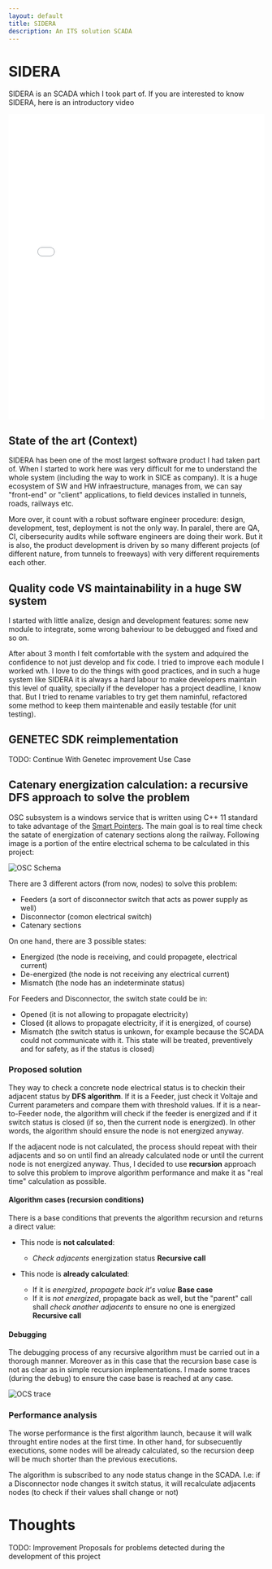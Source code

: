 ```yaml
---
layout: default
title: SIDERA
description: An ITS solution SCADA
---
```


# SIDERA
SIDERA is an SCADA which I took part of. If you are interested to know SIDERA, here is an introductory video

<iframe frameborder="0" src="//fast.wistia.net/embed/iframe/1udndnopro " style="width: 100%; height: 600px;" msallowfullscreen="msallowfullscreen" oallowfullscreen="oallowfullscreen" webkitallowfullscreen="webkitallowfullscreen" mozallowfullscreen="mozallowfullscreen" allowfullscreen="allowfullscreen" name="wistia_embed" class="wistia_embed" scrolling="no" allowtransparency="true"></iframe>

## State of the art (Context)
SIDERA has been one of the most largest software product I had taken part of. When I started to work here was very difficult for me to understand the whole system (including the way to work in SICE as company). It is a huge ecosystem of SW and HW infraestructure, manages from, we can say "front-end" or "client" applications, to field devices installed in tunnels, roads, railways etc. 

More over, it count with a robust software engineer procedure: design, development, test, deployment is not the only way. In paralel, there are QA, CI, cibersecurity audits while software engineers are doing their work. But it is also, the product development is driven by so many different projects (of different nature, from tunnels to freeways) with very different requirements each other.

## Quality code VS maintainability in a huge SW system
I started with little analize, design and development features: some new module to integrate, some wrong baheviour to be debugged and fixed and so on.

After about 3 month I felt comfortable with the system and adquired the confidence to not just develop and fix code. I tried to improve each module I worked wth. I love to do the things with good practices, and in such a huge system like SIDERA it is always a hard labour to make developers maintain this level of quality, specially if the developer has a project deadline, I know that. But I tried to rename variables to try get them naminful, refactored some method to keep them maintenable and easily testable (for unit testing).

## GENETEC SDK reimplementation
TODO: Continue With Genetec improvement Use Case

## Catenary energization calculation: a recursive DFS approach to solve the problem

OSC subsystem is a windows service that is written using C++ 11 standard to take advantage of the [Smart Pointers](https://en.cppreference.com/book/intro/smart_pointers). The main goal is to real time check the satate of energization of catenary sections along the railway. Following image is a portion of the entire electrical schema to be calculated in this project:

![OSC Schema](/assets/img/SIDERA_OCS_Schema.png)

There are 3 different actors (from now, nodes) to solve this problem: 
 - Feeders (a sort of disconnector switch that acts as power supply as well)
 - Disconnector (comon electrical switch)
 - Catenary sections

On one hand, there are 3 possible states:
 - Energized (the node is receiving, and could propagete, electrical current)
 - De-energized (the node is not receiving any electrical current)
 - Mismatch (the node has an indeterminate status)

 For Feeders and Disconnector, the switch state could be in:
  - Opened (it is not allowing to propagate electricity)
  - Closed (it allows to propagate electricity, if it is energized, of course)
  - Mismatch (the switch status is unkown, for example because the SCADA could not communicate with it. This state will be treated, preventively and for safety, as if the status is closed)

### Proposed solution
They way to check a concrete node electrical status is to checkin their adjacent status by **DFS algorithm**. 
If it is a Feeder, just check it Voltaje and Current parameters and compare them with threshold values. If it is a near-to-Feeder node, the algorithm will check if the feeder is energized and if it switch status is closed (if so, then the current node is energized). In other words, the algorithm should ensure the node is not energized anyway.

If the adjacent node is not calculated, the process should repeat with their adjacents and so on until find an already calculated node or until the current node is not energized anyway. Thus, I decided to use **recursion** approach to solve this problem to improve algorithm performance and make it as "real time" calculation as possible. 

#### Algorithm cases (recursion conditions)
There is a base conditions that prevents the algorithm recursion and returns a direct value:

 - This node is **not calculated**:
	- *Check adjacents* energization status **Recursive call**

 - This node is **already calculated**:
    - If it is *energized, propagete back it's value* **Base case**
	- If it is *not energized*, propagate back as well, but the "parent" call shall *check another adjacents* to ensure no one is energized **Recursive call**

#### Debugging
The debugging process of any recursive algorithm must be carried out in a thorough manner. Moreover as in this case that the recursion base case is not as clear as in simple recursion implementations. I made some traces (during the debug) to ensure the case base is reached at any case.

![OCS trace](/assets/img/SIDERA_OCS_Debug_trace.jpg)

### Performance analysis
The worse performance is the first algorithm launch, because it will walk throught entire nodes at the first time. In other hand, for subsecuently executions, some nodes will be already calculated, so the recursion deep will be much shorter than the previous executions. 

The algorithm is subscribed to any node status change in the SCADA. I.e: if a Disconnector node changes it switch status, it will recalculate adjacents nodes (to check if their values shall change or not)

# Thoughts
TODO: Improvement Proposals for problems detected during the development of this project
